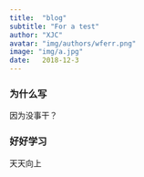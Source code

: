 ```yaml
---
title:  "blog"
subtitle: "For a test"
author: "XJC"
avatar: "img/authors/wferr.png"
image: "img/a.jpg"
date:   2018-12-3 
---
```


### 为什么写
因为没事干？
### 好好学习
天天向上